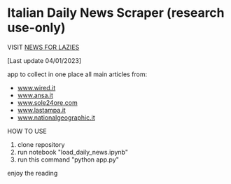 # Italian Daily News Scraper (research use-only)

VISIT [NEWS FOR LAZIES](http://gianmarcotucceri.pythonanywhere.com)

[Last update 04/01/2023]

app to collect in one place all main articles from:
- www.wired.it
- www.ansa.it
- www.sole24ore.com
- www.lastampa.it
- www.nationalgeographic.it

HOW TO USE

1. clone repository
2. run notebook "load_daily_news.ipynb"
3. run this command "python app.py"

enjoy the reading

